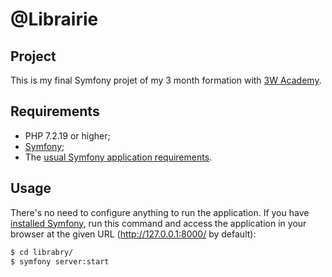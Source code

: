 @Librairie
==========

Project
-------
This is my final Symfony projet of my 3 month formation with [3W Academy][1].

Requirements
------------

  * PHP 7.2.19 or higher;
  * [Symfony][2];
  * The [usual Symfony application requirements][3].

Usage
-----

  There's no need to configure anything to run the application. If you have
  [installed Symfony][2], run this command and access the application in your
  browser at the given URL (<http://127.0.0.1:8000/> by default):

  ```bash
  $ cd librabry/
  $ symfony server:start
  ```

[1]: https://3wa.fr/
[2]: https://symfony.com/download
[3]: https://symfony.com/doc/current/reference/requirements.html
